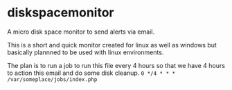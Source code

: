 # diskspacemonitor
A micro disk space monitor to send alerts via email.

This is a short and quick monitor created for linux as well as windows but basically plannned to be used with linux environments. 

The plan is to run a job to run this file every 4 hours so that we have 4 hours to action this email and do some disk cleanup.
`0 */4 * * * /var/someplace/jobs/index.php`